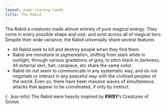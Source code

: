 ```yaml
---
layout: page-roaring-lands
title: The Rabid
---
```


The Rabid a creatures made almost entirely of pure magical energy. They come in every possible shape and size, and exist across all of magical tiers. Despite their wide variance, the Rabid universally share several features

- All Rabid seek to kill and destroy people when they find them
- Rabid are monotone in pigmentation, shifting from stark white in sunlight, through various gradations of grey, to pitch black in darkness. All external skin, hair, carapace, etc share the same color.
- Rabid do not seem to communicate in any systematic way, and do not negotiate or interact in any peaceful way with the civilized peoples of the world. Even so, there have been massive waves of simultaneous attacks that appear to be coordinated, if only by instinct.

{: .box-info}
The Rabid were heavily inspired by **RWBY**’s Creatures of Grimm